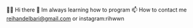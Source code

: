  👋😃 Hi there
 🌱 Im always learning how to program
 📫 How to contact me reihandelbari@gmail.com or instagram:rihwwn
<!---
rihwn/rihwn is a ✨ special ✨ repository because its `README.md` (this file) appears on your GitHub profile.
You can click the Preview link to take a look at your changes.
--->
